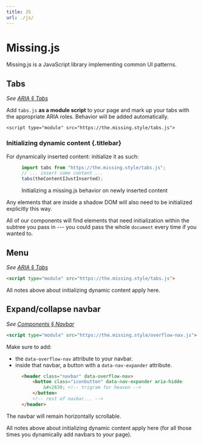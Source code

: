```yaml
---
title: JS
url: ./js/
---
```


# Missing.js

Missing.js is a JavaScript library implementing common UI patterns.


## Tabs

_See [ARIA &sect; Tabs](/docs/aria/#tabs)_

Add `tabs.js` **as a module script** to your page
and mark up your tabs with the appropriate ARIA roles.
Behavior will be added automatically.

~~~
<script type="module" src="https://the.missing.style/tabs.js">
~~~

<div class="info box">

### Initializing dynamic content {.titlebar}

For dynamically inserted content: initialize it as such:

<figure class="plain">

~~~ js
import tabs from "https://the.missing.style/tabs.js";
// ... insert some content ...
tabs(theContentIJustInserted);
~~~

<figcaption>Initializing a missing.js behavior on newly inserted content</figcaption>

</figure>

Any elements that are inside a shadow DOM will also need to be initialized explicitly this way.

All of our components will find elements that need initialization within the subtree you pass in ---
you could pass the whole `document` every time if you wanted to.

</div>

## Menu

_See [ARIA &sect; Tabs](/docs/aria/#tabs)_

~~~ html
<script type="module" src="https://the.missing.style/tabs.js">
~~~

All notes above about initializing dynamic content apply here.


## Expand/collapse navbar

_See [Components &sect; Navbar](/docs/components/#navbar)_

~~~ html
<script type="module" src="https://the.missing.style/overflow-nav.js">
~~~

Make sure to add:

 - the `data-overflow-nav` attribute to your navbar.
 - inside that navbar, a button with a `data-nav-expander` attribute.

<figure>

~~~ html
<header class="navbar" data-overflow-nav>
    <button class="iconbutton" data-nav-expander aria-hidden>
        &#x2630; <!-- trigram for heaven -->
    </button>
    <!-- rest of navbar... -->
</header>
~~~

</figure>

The navbar will remain horizontally scrollable.

All notes above about initializing dynamic content apply here
(for all those times you dynamically add navbars to your page).

